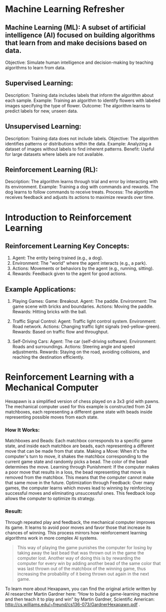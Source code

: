 # Machine Learning Refresher

## Machine Learning (ML): A subset of artificial intelligence (AI) focused on building algorithms that learn from and make decisions based on data.
Objective: Simulate human intelligence and decision-making by teaching algorithms to learn from data.
## Supervised Learning:
Description: Training data includes labels that inform the algorithm about each sample.
Example: Training an algorithm to identify flowers with labeled images specifying the type of flower.
Outcome: The algorithm learns to predict labels for new, unseen data.
## Unsupervised Learning:
Description: Training data does not include labels.
Objective: The algorithm identifies patterns or distributions within the data.
Example: Analyzing a dataset of images without labels to find inherent patterns.
Benefit: Useful for large datasets where labels are not available.
## Reinforcement Learning (RL):
Description: The algorithm learns through trial and error by interacting with its environment.
Example: Training a dog with commands and rewards. The dog learns to follow commands to receive treats.
Process: The algorithm receives feedback and adjusts its actions to maximize rewards over time.

# Introduction to Reinforcement Learning

## Reinforcement Learning Key Concepts:
1. Agent: The entity being trained (e.g., a dog).
2. Environment: The "world" where the agent interacts (e.g., a park).
3. Actions: Movements or behaviors by the agent (e.g., running, sitting).
4. Rewards: Feedback given to the agent for good actions.

## Example Applications:
1. Playing Games:
Game: Breakout.
Agent: The paddle.
Environment: The game scene with bricks and boundaries.
Actions: Moving the paddle.
Rewards: Hitting bricks with the ball.

2. Traffic Signal Control:
Agent: Traffic light control system.
Environment: Road network.
Actions: Changing traffic light signals (red-yellow-green).
Rewards: Based on traffic flow and throughput.

3. Self-Driving Cars:
Agent: The car (self-driving software).
Environment: Roads and surroundings.
Actions: Steering angle and speed adjustments.
Rewards: Staying on the road, avoiding collisions, and reaching the destination efficiently.

# Reinforcement Learning with a Mechanical Computer
Hexapawn is a simplified version of chess played on a 3x3 grid with pawns. The mechanical computer used for this example is constructed from 24 matchboxes, each representing a different game state with beads inside representing possible moves from each state.

### How It Works:
Matchboxes and Beads: Each matchbox corresponds to a specific game state, and inside each matchbox are beads, each representing a different move that can be made from that state.
Making a Move: When it's the computer's turn to move, it shakes the matchbox corresponding to the current game state and randomly picks a bead. The color of the bead determines the move.
Learning through Punishment: If the computer makes a poor move that results in a loss, the bead representing that move is removed from the matchbox. This means that the computer cannot make that same move in the future.
Optimization through Feedback: Over many games, the computer learns which moves lead to winning by reinforcing successful moves and eliminating unsuccessful ones. This feedback loop allows the computer to optimize its strategy.

### Result:
Through repeated play and feedback, the mechanical computer improves its game. It learns to avoid poor moves and favor those that increase its chances of winning. This process mirrors how reinforcement learning algorithms work in more complex AI systems. 
> This way of playing the game punishes the computer for losing by taking away the last bead that was thrown out in the game the computer lost. Another way of doing this is by rewarding the computer for every win by adding another bead of the same color that was last thrown out of the matchbox of the winning game, thus increasing the probability of it being thrown out again in the next game.

To learn more about Hexapawn, you can find the original article written by AI researcher Martin Gardner here: “How to build a game-learning machine and then teach it to play and win” by Martin Gardner, Scientific American: http://cs.williams.edu/~freund/cs136-073/GardnerHexapawn.pdf .
